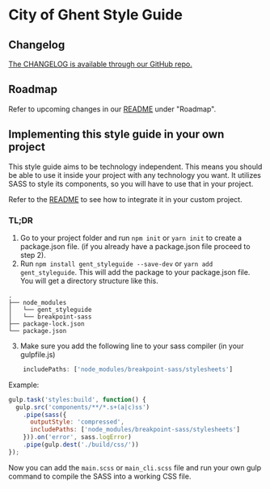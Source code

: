 # City of Ghent Style Guide

## Changelog

[The CHANGELOG is available through our GitHub repo.](https://github.com/StadGent/fractal_styleguide_gent-base/blob/develop/CHANGELOG.md)

## Roadmap

Refer to upcoming changes in our [README](https://github.com/StadGent/fractal_styleguide_gent-base/blob/develop/README.md)
under "Roadmap".

## Implementing this style guide in your own project

This style guide aims to be technology independent. This means you should be
able to use it inside your project with any technology you want. It utilizes
SASS to style its components, so you will have to use that in your project.

Refer to the [README](https://github.com/StadGent/fractal_styleguide_gent-base/blob/develop/README.md)
to see how to integrate it in your custom project.

### TL;DR

1. Go to your project folder and run `npm init` or `yarn init` to create a
  package.json file.
  (if you already have a package.json file proceed to step 2).
2. Run `npm install gent_styleguide --save-dev` or `yarn add gent_styleguide`.
  This will add the package to your package.json file.
  You will get a directory structure like this.

```nolang
.
├── node_modules
│   └── gent_styleguide
│   └── breakpoint-sass
├── package-lock.json
└── package.json
```

3. Make sure you add the following line to your sass compiler (in your
  gulpfile.js)

```javascript
    includePaths: ['node_modules/breakpoint-sass/stylesheets']
```

Example:

```javascript
gulp.task('styles:build', function() {
  gulp.src('components/**/*.s+(a|c)ss')
    .pipe(sass({
      outputStyle: 'compressed',
      includePaths: ['node_modules/breakpoint-sass/stylesheets']
    })).on('error', sass.logError)
    .pipe(gulp.dest('./build/css/'))
});
```

Now you can add the `main.scss` or `main_cli.scss` file and run your own gulp
command to compile the SASS into a working CSS file.